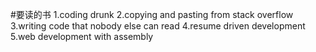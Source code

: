 #要读的书
1.coding drunk
2.copying and pasting from stack overflow
3.writing code that nobody else can read
4.resume driven development
5.web development with assembly

